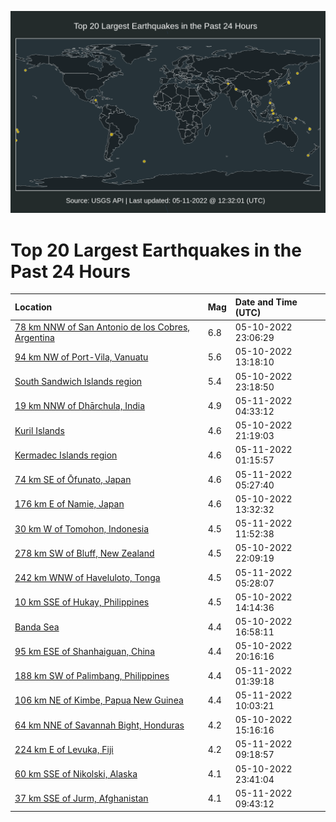 ![Map](./map.png)

# Top 20 Largest Earthquakes in the Past 24 Hours

| Location | Mag | Date and Time (UTC) |
|:---|:---|:---|
| [78 km NNW of San Antonio de los Cobres, Argentina](https://earthquake.usgs.gov/earthquakes/eventpage/us7000h8g3) | 6.8 | 05-10-2022 23:06:29 |
| [94 km NW of Port-Vila, Vanuatu](https://earthquake.usgs.gov/earthquakes/eventpage/us7000h8bc) | 5.6 | 05-10-2022 13:18:10 |
| [South Sandwich Islands region](https://earthquake.usgs.gov/earthquakes/eventpage/us7000h8g7) | 5.4 | 05-10-2022 23:18:50 |
| [19 km NNW of Dhārchula, India](https://earthquake.usgs.gov/earthquakes/eventpage/us7000h8ii) | 4.9 | 05-11-2022 04:33:12 |
| [Kuril Islands](https://earthquake.usgs.gov/earthquakes/eventpage/us7000h8fh) | 4.6 | 05-10-2022 21:19:03 |
| [Kermadec Islands region](https://earthquake.usgs.gov/earthquakes/eventpage/us7000h8hj) | 4.6 | 05-11-2022 01:15:57 |
| [74 km SE of Ōfunato, Japan](https://earthquake.usgs.gov/earthquakes/eventpage/us7000h8ip) | 4.6 | 05-11-2022 05:27:40 |
| [176 km E of Namie, Japan](https://earthquake.usgs.gov/earthquakes/eventpage/us7000h8bh) | 4.6 | 05-10-2022 13:32:32 |
| [30 km W of Tomohon, Indonesia](https://earthquake.usgs.gov/earthquakes/eventpage/us7000h8kk) | 4.5 | 05-11-2022 11:52:38 |
| [278 km SW of Bluff, New Zealand](https://earthquake.usgs.gov/earthquakes/eventpage/us7000h8fx) | 4.5 | 05-10-2022 22:09:19 |
| [242 km WNW of Haveluloto, Tonga](https://earthquake.usgs.gov/earthquakes/eventpage/us7000h8iq) | 4.5 | 05-11-2022 05:28:07 |
| [10 km SSE of Hukay, Philippines](https://earthquake.usgs.gov/earthquakes/eventpage/us7000h8cm) | 4.5 | 05-10-2022 14:14:36 |
| [Banda Sea](https://earthquake.usgs.gov/earthquakes/eventpage/us7000h8e0) | 4.4 | 05-10-2022 16:58:11 |
| [95 km ESE of Shanhaiguan, China](https://earthquake.usgs.gov/earthquakes/eventpage/us7000h8f7) | 4.4 | 05-10-2022 20:16:16 |
| [188 km SW of Palimbang, Philippines](https://earthquake.usgs.gov/earthquakes/eventpage/us7000h8i0) | 4.4 | 05-11-2022 01:39:18 |
| [106 km NE of Kimbe, Papua New Guinea](https://earthquake.usgs.gov/earthquakes/eventpage/us7000h8k5) | 4.4 | 05-11-2022 10:03:21 |
| [64 km NNE of Savannah Bight, Honduras](https://earthquake.usgs.gov/earthquakes/eventpage/us7000h8cv) | 4.2 | 05-10-2022 15:16:16 |
| [224 km E of Levuka, Fiji](https://earthquake.usgs.gov/earthquakes/eventpage/us7000h8jt) | 4.2 | 05-11-2022 09:18:57 |
| [60 km SSE of Nikolski, Alaska](https://earthquake.usgs.gov/earthquakes/eventpage/us7000h8h5) | 4.1 | 05-10-2022 23:41:04 |
| [37 km SSE of Jurm, Afghanistan](https://earthquake.usgs.gov/earthquakes/eventpage/us7000h8k0) | 4.1 | 05-11-2022 09:43:12 |
